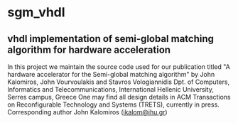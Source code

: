 # sgm_vhdl
vhdl implementation of semi-global matching algorithm for hardware acceleration
--------------------------------------------------------------------------------
In this project we maintain the source code used for our publication titled "A hardware accelerator for the Semi-global matching algorithm" 
by John Kalomiros, John Vourvoulakis and Stavros Vologiannidis
Dpt. of Computers, Informatics and Telecommunications, International Hellenic University, Serres campus, Greece
One may find all design details in ACM Transactions on Reconfigurable Technology and Systems (TRETS), currently in press.
Corresponding author John Kalomiros (ikalom@ihu.gr)

